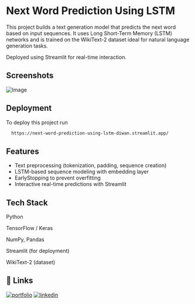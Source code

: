 
# Next Word Prediction Using LSTM

This project builds a text generation model that predicts the next word based on input sequences.
It uses Long Short-Term Memory (LSTM) networks and is trained on the WikiText-2 dataset ideal for natural language generation tasks.

Deployed using Streamlit for real-time interaction.


## Screenshots

![Image](https://github.com/user-attachments/assets/a6531534-7eeb-4bee-8bec-e0cf45f4e31b)


## Deployment

To deploy this project run

```bash
  https://next-word-prediction-using-lstm-diwan.streamlit.app/
```


## Features

- Text preprocessing (tokenization, padding, sequence creation)
- LSTM-based sequence modeling with embedding layer
- EarlyStopping to prevent overfitting
- Interactive real-time predictions with Streamlit


## Tech Stack

Python

TensorFlow / Keras

NumPy, Pandas

Streamlit (for deployment)

WikiText-2 (dataset)


## 🔗 Links
[![portfolio](https://img.shields.io/badge/my_portfolio-000?style=for-the-badge&logo=ko-fi&logoColor=white)](https://diwansinghchauhan.github.io/portfolio/)
[![linkedin](https://img.shields.io/badge/linkedin-0A66C2?style=for-the-badge&logo=linkedin&logoColor=white)](https://www.linkedin.com/in/diwansinghchauhan/)
